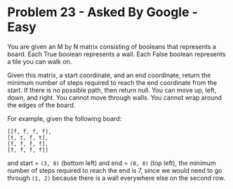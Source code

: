 # Problem 23 - Asked By Google - Easy

You are given an M by N matrix consisting of booleans that represents a board. Each True boolean represents a wall. Each False boolean represents a tile you can walk on.

Given this matrix, a start coordinate, and an end coordinate, return the minimum number of steps required to reach the end coordinate from the start. If there is no possible path, then return null. You can move up, left, down, and right. You cannot move through walls. You cannot wrap around the edges of the board.

For example, given the following board:
```
[[f, f, f, f],
[t, t, f, t],
[f, f, f, f],
[f, f, f, f]]
```
and start = ``(3, 0)`` (bottom left) and end = ``(0, 0)`` (top left), the minimum number of steps required to reach the end is 7, since we would need to go through ``(1, 2)`` because there is a wall everywhere else on the second row.